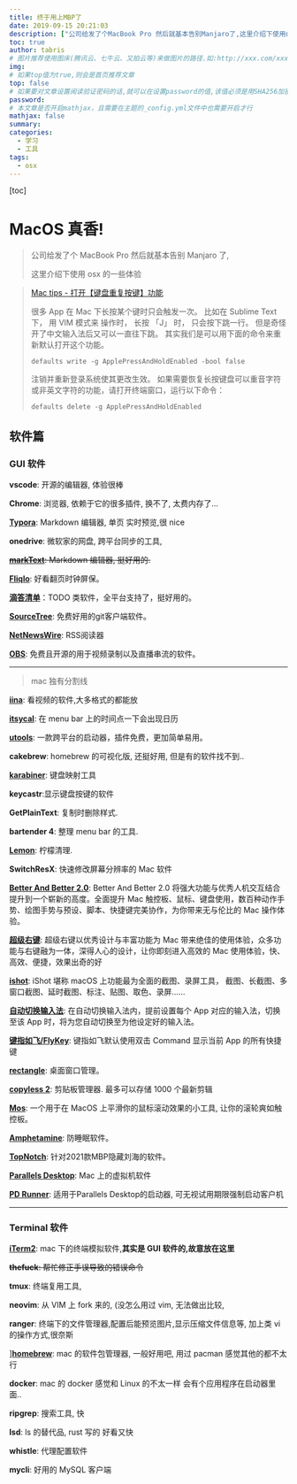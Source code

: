 ```yaml
---
title: 终于用上MBP了
date: 2019-09-15 20:21:03
description: ["公司给发了个MacBook Pro 然后就基本告别Manjaro了,这里介绍下使用osx的一些体验"]
toc: true
author: tabris
# 图片推荐使用图床(腾讯云、七牛云、又拍云等)来做图片的路径.如:http://xxx.com/xxx.jpg
img:
# 如果top值为true,则会是首页推荐文章
top: false
# 如果要对文章设置阅读验证密码的话,就可以在设置password的值,该值必须是用SHA256加密后的密码,防止被他人识破
password:
# 本文章是否开启mathjax，且需要在主题的_config.yml文件中也需要开启才行
mathjax: false
summary:
categories:
  - 学习
  - 工具
tags:
  - osx
---
```

[toc]

# MacOS 真香!

> 公司给发了个 MacBook Pro 然后就基本告别 Manjaro 了,
>
> 这里介绍下使用 osx 的一些体验
>

> [Mac tips - 打开【键盘重复按键】功能](https://blog.csdn.net/huhuijun123/article/details/84815267)
>
> 很多 App 在 Mac 下长按某个键时只会触发一次。 比如在 Sublime Text 下， 用 VIM 模式来 操作时， 长按 「J」 时， 只会按下跳一行。 但是奇怪开了中文输入法后又可以一直往下跳。
> 其实我们是可以用下面的命令来重新默认打开这个功能。
>
> ```shell
> defaults write -g ApplePressAndHoldEnabled -bool false
> ```
>
> 注销并重新登录系统使其更改生效。
> 如果需要恢复长按键盘可以重音字符或非英文字符的功能，请打开终端窗口，运行以下命令：
>
> ```shell
> defaults delete -g ApplePressAndHoldEnabled
> ```
>

## 软件篇

### GUI 软件

**vscode**: 开源的编辑器, 体验很棒

**Chrome**: 浏览器, 依赖于它的很多插件, 换不了,  太费内存了...

**[Typora](https://typora.io/)**: Markdown 编辑器, 单页 实时预览,很 nice

**onedrive**: 微软家的网盘, 跨平台同步的工具,

~~**[markText](https://marktext.app/)**: Markdown 编辑器, 挺好用的.~~

**[Fliqlo](https://fliqlo.com/)**: 好看翻页时钟屏保。

**[滴答清单](https://dida365.com/)**：TODO 类软件，全平台支持了，挺好用的。

**[SourceTree](https://www.sourcetreeapp.com/)**: 免费好用的git客户端软件。

**[NetNewsWire](https://netnewswire.com/)**: RSS阅读器

**[OBS](https://obsproject.com/zh-cn)**: 免费且开源的用于视频录制以及直播串流的软件。

---

> mac 独有分割线
>

**[iina](https://iina.io/)**: 看视频的软件,大多格式的都能放

**[itsycal](https://www.mowglii.com/itsycal/)**: 在 menu bar 上的时间点一下会出现日历

**[utools](https://u.tools/)**: 一款跨平台的启动器，插件免费，更加简单易用。

**cakebrew**: homebrew 的可视化版, 还挺好用, 但是有的软件找不到..

**[karabiner](https://karabiner-elements.pqrs.org/)**: 键盘映射工具

**keycastr**:显示键盘按键的软件

**GetPlainText**: 复制时删除样式.

**bartender 4**: 整理 menu bar 的工具.

**[Lemon](https://lemon.qq.com/)**: 柠檬清理.

**SwitchResX**: 快速修改屏幕分辨率的 Mac 软件

**[Better And Better 2.0](https://www.better365.cn/bab2.html)**: Better And Better 2.0 将强大功能与优秀人机交互结合提升到一个崭新的高度。全面提升 Mac 触控板、鼠标、键盘使用，数百种动作手势、绘图手势与预设、脚本、快捷键完美协作，为你带来无与伦比的 Mac 操作体验。

**[超级右键](https://www.better365.cn/irightmouse.html)**: 超级右键以优秀设计与丰富功能为 Mac 带来绝佳的使用体验，众多功能与右键融为一体，深得人心的设计，让你即刻进入高效的 Mac 使用体验，快、高效、便捷，效果出奇的好

**[ishot](https://www.better365.cn/ishot.html)**: iShot 堪称 macOS 上功能最为全面的截图、录屏工具，
截图、长截图、多窗口截图、延时截图、标注、贴图、取色、录屏......

**[自动切换输入法](https://www.better365.cn/AutoSwitchInput.html)**: 在自动切换输入法内，提前设置每个 App 对应的输入法，切换至该 App 时，将为您自动切换至为他设定好的输入法。

**[键指如飞/FlyKey](https://www.better365.cn/FlyKey.html)**: 键指如飞默认使用双击 Command 显示当前 App 的所有快捷键

**[rectangle](https://rectangleapp.com/)**: 桌面窗口管理。

**[copyless 2](https://copyless.net/)**: 剪贴板管理器. 最多可以存储 1000 个最新剪辑

**[Mos](https://github.com/Caldis/Mos)**: 一个用于在 MacOS 上平滑你的鼠标滚动效果的小工具, 让你的滚轮爽如触控板。

**[Amphetamine](https://apps.apple.com/cn/app/amphetamine/id937984704?mt=12)**: 防睡眠软件。

**[TopNotch](https://topnotch.app/)**: 针对2021款MBP隐藏刘海的软件。

**[Parallels Desktop](https://www.parallels.cn/)**: Mac 上的虚拟机软件

**[PD Runner](https://github.com/lihaoyun6/PD-Runner)**: 适用于Parallels Desktop的启动器, 可无视试用期限强制启动客户机

---

### Terminal 软件

**[iTerm2](https://iterm2.com/)**: mac 下的终端模拟软件,**其实是 GUI 软件的,故意放在这里**

~~**thefuck**: 帮忙修正手误导致的错误命令~~

**tmux**: 终端复用工具,

**neovim**: 从 VIM 上 fork 来的, (没怎么用过 vim, 无法做出比较,

**ranger**: 终端下的文件管理器,配置后能预览图片,显示压缩文件信息等, 加上类 vi 的操作方式,很奈斯

]**[homebrew](https://brew.sh/index_zh-cn)**: mac 的软件包管理器, 一般好用吧, 用过 pacman 感觉其他的都不太行

**docker**: mac 的 docker 感觉和 Linux 的不太一样 会有个应用程序在启动器里面..

**ripgrep**: 搜索工具, 快

**lsd**: ls 的替代品, rust 写的 好看又快

**whistle**: 代理配置软件

**mycli**: 好用的 MySQL 客户端